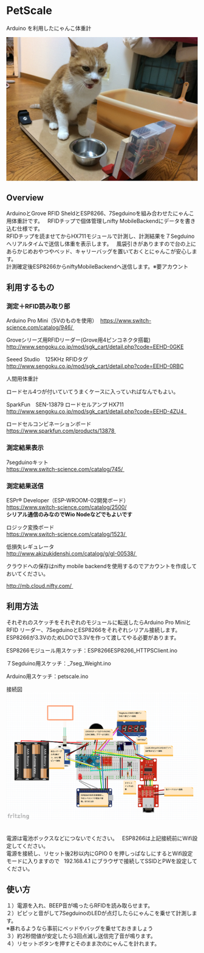 # PetScale
Arduino を利用したにゃんこ体重計   

![全体像](https://github.com/machatan/PetScale/blob/master/petscaleImages/IMG_9111.JPG) 

## Overview
ArduinoとGrove RFID SheldとESP8266、7Segduinoを組み合わせたにゃんこ用体重計です。  
RFIDチップで個体管理しnifty MobileBackendにデータを書き込む仕様です。  
RFIDチップを読ませてからHX711モジュールで計測し、計測結果を７Segduinoへリアルタイムで送信し体重を表示します。  
風袋引きがありますので台の上にあらかじめおやつやベッド、キャリーバッグを置いておくとにゃんこが安心します。  
計測確定後ESP8266からniftyMobileBackendへ送信します。※要アカウント  

## 利用するもの
### 測定＋RFID読み取り部  

Arduino Pro Mini（5Vのものを使用）  
https://www.switch-science.com/catalog/946/  

Groveシリーズ用RFIDリーダー(Grove用4ピンコネクタ搭載)  
http://www.sengoku.co.jp/mod/sgk_cart/detail.php?code=EEHD-0GKE  

Seeed Studio　125KHz RFIDタグ  
http://www.sengoku.co.jp/mod/sgk_cart/detail.php?code=EEHD-0RBC  

人間用体重計  

ロードセル4つが付いていてうまくケースに入っていればなんでもよい。

SparkFun　SEN-13879 ロードセルアンプ HX711  
http://www.sengoku.co.jp/mod/sgk_cart/detail.php?code=EEHD-4ZU4  

ロードセルコンビネーションボード  
https://www.sparkfun.com/products/13878  

### 測定結果表示

7segduinoキット    
https://www.switch-science.com/catalog/745/  

### 測定結果送信  

ESPr® Developer（ESP-WROOM-02開発ボード）  
https://www.switch-science.com/catalog/2500/    
__シリアル通信のみなのでWio Nodeなどでもよいです__   

ロジック変換ボード   
https://www.switch-science.com/catalog/1523/  

低損失レギュレータ    
http://www.akizukidenshi.com/catalog/g/gI-00538/  

クラウドへの保存はnifty mobile backendを使用するのでアカウントを作成しておいてください。  

http://mb.cloud.nifty.com/    

## 利用方法
それぞれのスケッチをそれぞれのモジュールに転送したらArduino Pro MiniとRFID リーダー、7SegduinoとESP8266をそれぞれシリアル接続します。    
ESP8266が3.3VのためLDOで3.3Vを作って渡してやる必要があります。　　　

ESP8266モジュール用スケッチ：ESP8266ESP8266_HTTPSClient.ino　　　

７Segduino用スケッチ：_7seg_Weight.ino　　　

Arduino用スケッチ：petscale.ino　　　　

接続図　　　　
![接続図](https://github.com/machatan/PetScale/blob/master/petscaleImages/cabling.png)  　    

電源は電池ボックスなどにつないでください。  
ESP8266は上記接続前にWifi設定してください。  
電源を接続し、リセット後2秒以内にGPIO 0 を押しっぱなしにするとWifi設定モードに入りますので   
192.168.4.1 にブラウザで接続してSSIDとPWを設定してください。

## 使い方
１）電源を入れ、BEEP音が鳴ったらRFIDを読み取らせます。  
２）ピピッと音がして7SegduinoのLEDが点灯したらにゃんこを乗せて計測します。  
※暴れるようなら事前にベッドやバッグを乗せておきましょう  
３）約2秒間値が安定したら3回点滅し送信完了音が鳴ります。  
４）リセットボタンを押すとそのまま次のにゃんこを計れます。  
